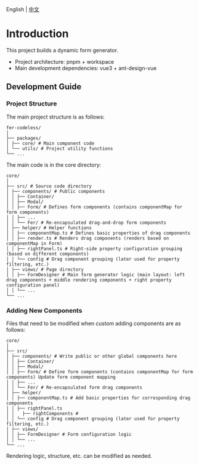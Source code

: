 English | [中文](./README-zh-cn.md)

# Introduction

This project builds a dynamic form generator.

- Project architecture: pnpm + workspace
- Main development dependencies: vue3 + ant-design-vue

## Development Guide

### Project Structure

The main project structure is as follows:

```text
fer-codeless/
│
├── packages/
│ ├── core/ # Main component code
│ └── utils/ # Project utility functions
└── ...
```

The main code is in the core directory:

```text
core/
│
├── src/ # Source code directory
│ ├── components/ # Public components
│ │ ├── Container/
│ │ ├── Modal/
│ │ ├── Form/ # Defines form components (contains componentMap for form components)
│ │ ├── ...
│ │ └── Fer/ # Re-encapsulated drag-and-drop form components
│ ├── helper/ # Helper functions
│ │ ├── componentMap.ts # Defines basic properties of drag components
│ │ ├── render.ts # Renders drag components (renders based on componentMap in Form)
│ │ ├── rightPanel.ts # Right-side property configuration grouping (based on different components)
│ │ └── config # Drag component grouping (later used for property filtering, etc.)
│ ├── views/ # Page directory
│ │ ├── FormDesigner # Main form generator logic (main layout: left drag components + middle rendering components + right property configuration panel)
│ │ └── ...
└── ...
```

### Adding New Components

Files that need to be modified when custom adding components are as follows:

```text
core/
│
├── src/
│ ├── components/ # Write public or other global components here
│ │ ├── Container/
│ │ ├── Modal/
│ │ ├── Form/ # Define form components (contains componentMap for form components) Update form component mapping
│ │ ├── ...
│ │ └── Fer/ # Re-encapsulated form drag components
│ ├── helper/
│ │ ├── componentMap.ts # Add basic properties for corresponding drag components
│ │ ├── rightPanel.ts
│ │   ├── rightComponents #
│ │ └── config # Drag component grouping (later used for property filtering, etc.)
│ ├── views/
│ │ ├── FormDesigner # Form configuration logic
│ │ └── ...
└── ...
```

Rendering logic, structure, etc. can be modified as needed.
